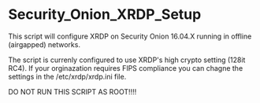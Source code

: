 # Security_Onion_XRDP_Setup

This script will configure XRDP on Security Onion 16.04.X running in offline (airgapped) networks.  

The script is currenly configured to use XRDP's high crypto setting (128it RC4).  If your orginazation requires FIPS compliance you can chagne
the settings in the /etc/xrdp/xrdp.ini file.

DO NOT RUN THIS SCRIPT AS ROOT!!!!


